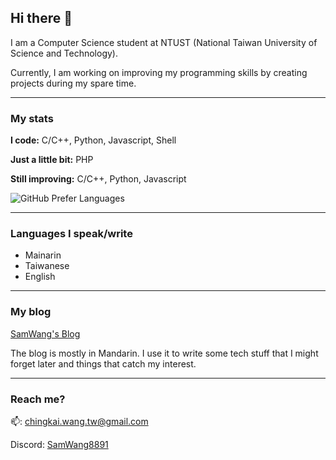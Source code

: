 ## Hi there 🤖

I am a Computer Science student at NTUST (National Taiwan University of Science and Technology). 

Currently, I am working on improving my programming skills by creating projects during my spare time.

---

### My stats

**I code:** C/C++, Python, Javascript, Shell

**Just a little bit:** PHP

**Still improving:** C/C++, Python, Javascript

![GitHub Prefer Languages](https://github-readme-stats.vercel.app/api/top-langs/?username=SamWang8891&layout=compact&theme=react&border_radius=10&custom_title=My%20Preferred%20Languages)


---

### Languages I speak/write

- Mainarin
- Taiwanese
- English

---

### My blog

[SamWang's Blog](https://blog.smashit.tw)


The blog is mostly in Mandarin. I use it to write some tech stuff that I might forget later and things that catch my interest.

---

### Reach me?

📫: chingkai.wang.tw@gmail.com

Discord: [SamWang8891](https://discordapp.com/users/519528961491992582)
